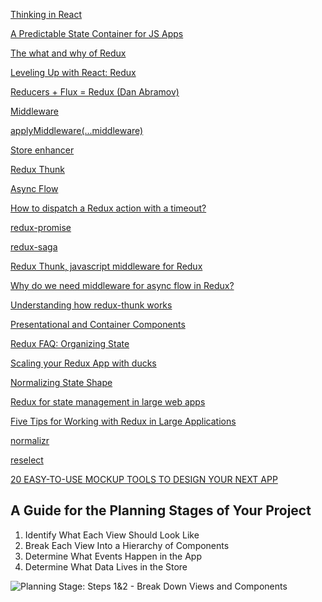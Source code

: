 [Thinking in React](https://reactjs.org/docs/thinking-in-react.html)

[A Predictable State Container for JS Apps](https://redux.js.org/)

[The what and why of Redux](https://blog.pusher.com/the-what-and-why-of-redux/)

[Leveling Up with React: Redux](https://css-tricks.com/learning-react-redux/)

[Reducers + Flux = Redux (Dan Abramov)](https://www.youtube.com/watch?v=xsSnOQynTHs)

[Middleware](https://redux.js.org/advanced/middleware)

[applyMiddleware(...middleware)](https://redux.js.org/api/applymiddleware)

[Store enhancer](https://redux.js.org/glossary#store-enhancer)

[Redux Thunk](https://github.com/reduxjs/redux-thunk)

[Async Flow](https://redux.js.org/advanced/async-flow)

[How to dispatch a Redux action with a timeout?](https://stackoverflow.com/questions/35411423/how-to-dispatch-a-redux-action-with-a-timeout/35415559#35415559)

[redux-promise](https://github.com/redux-utilities/redux-promise)

[redux-saga](https://github.com/redux-saga/redux-saga)

[Redux Thunk, javascript middleware for Redux](https://blog.nojaf.com/2015/12/06/redux-thunk/)

[Why do we need middleware for async flow in Redux?](https://stackoverflow.com/questions/34570758/why-do-we-need-middleware-for-async-flow-in-redux)

[Understanding how redux-thunk works](https://medium.com/@gethylgeorge/understanding-how-redux-thunk-works-72de3bdebc50)

[Presentational and Container Components](https://medium.com/@dan_abramov/smart-and-dumb-components-7ca2f9a7c7d0)

[Redux FAQ: Organizing State](https://redux.js.org/faq/organizing-state)

[Scaling your Redux App with ducks](https://www.freecodecamp.org/news/scaling-your-redux-app-with-ducks-6115955638be/)

[Normalizing State Shape](https://redux.js.org/recipes/structuring-reducers/normalizing-state-shape)

[Redux for state management in large web apps](https://blog.mapbox.com/redux-for-state-management-in-large-web-apps-c7f3fab3ce9b)

[Five Tips for Working with Redux in Large Applications](https://medium.com/xandr-tech/five-tips-for-working-with-redux-in-large-applications-89452af4fdcb)

[normalizr](https://github.com/paularmstrong/normalizr)

[reselect](https://github.com/reduxjs/reselect)

[20 EASY-TO-USE MOCKUP TOOLS TO DESIGN YOUR NEXT APP](https://codingsans.com/blog/mockup-tools)

## A Guide for the Planning Stages of Your Project
1. Identify What Each View Should Look Like
2. Break Each View Into a Hierarchy of Components
3. Determine What Events Happen in the App
4. Determine What Data Lives in the Store

![Planning Stage: Steps 1&2 - Break Down Views and Components
](https://github.com/budostylz/ReactPractice/blob/Redux/images/Planning%20Stage%20Steps%201and2%20-%20Break%20Down%20Views%20and%20Components.png)